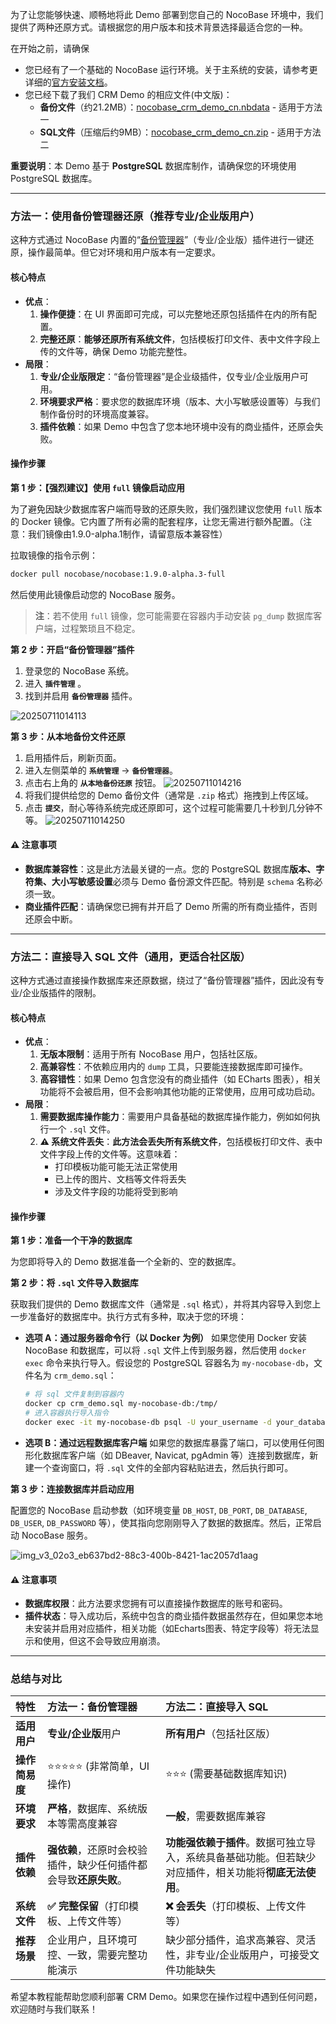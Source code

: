 为了让您能够快速、顺畅地将此 Demo 部署到您自己的 NocoBase 环境中，我们提供了两种还原方式。请根据您的用户版本和技术背景选择最适合您的一种。

在开始之前，请确保

- 您已经有了一个基础的 NocoBase 运行环境。关于主系统的安装，请参考更详细的[官方安装文档](https://docs-cn.nocobase.com/welcome/getting-started/installation)。
- 您已经下载了我们 CRM Demo 的相应文件(中文版)：
  - **备份文件**（约21.2MB）：[nocobase_crm_demo_cn.nbdata](https://static-docs.nocobase.com/nocobase_crm_demo_cn.nbdata) - 适用于方法一
  - **SQL文件**（压缩后约9MB）：[nocobase_crm_demo_cn.zip](https://static-docs.nocobase.com/nocobase_crm_demo_cn.zip) - 适用于方法二

**重要说明**：本 Demo 基于 **PostgreSQL** 数据库制作，请确保您的环境使用 PostgreSQL 数据库。

---

### 方法一：使用备份管理器还原（推荐专业/企业版用户）

这种方式通过 NocoBase 内置的“[备份管理器](https://docs-cn.nocobase.com/handbook/backups)”（专业/企业版）插件进行一键还原，操作最简单。但它对环境和用户版本有一定要求。

#### 核心特点

* **优点**：
  1. **操作便捷**：在 UI 界面即可完成，可以完整地还原包括插件在内的所有配置。
  2. **完整还原**：**能够还原所有系统文件**，包括模板打印文件、表中文件字段上传的文件等，确保 Demo 功能完整性。
* **局限**：
  1. **专业/企业版限定**：“备份管理器”是企业级插件，仅专业/企业版用户可用。
  2. **环境要求严格**：要求您的数据库环境（版本、大小写敏感设置等）与我们制作备份时的环境高度兼容。
  3. **插件依赖**：如果 Demo 中包含了您本地环境中没有的商业插件，还原会失败。

#### 操作步骤

**第 1 步：【强烈建议】使用 `full` 镜像启动应用**

为了避免因缺少数据库客户端而导致的还原失败，我们强烈建议您使用 `full` 版本的 Docker 镜像。它内置了所有必需的配套程序，让您无需进行额外配置。（注意：我们镜像由1.9.0-alpha.1制作，请留意版本兼容性）

拉取镜像的指令示例：

```bash
docker pull nocobase/nocobase:1.9.0-alpha.3-full
```

然后使用此镜像启动您的 NocoBase 服务。

> **注**：若不使用 `full` 镜像，您可能需要在容器内手动安装 `pg_dump` 数据库客户端，过程繁琐且不稳定。

**第 2 步：开启“备份管理器”插件**

1. 登录您的 NocoBase 系统。
2. 进入 **`插件管理`** 。
3. 找到并启用 **`备份管理器`** 插件。

![20250711014113](https://static-docs.nocobase.com/20250711014113.png)

**第 3 步：从本地备份文件还原**

1. 启用插件后，刷新页面。
2. 进入左侧菜单的 **`系统管理`** -\> **`备份管理器`**。
3. 点击右上角的 **`从本地备份还原`** 按钮。
   ![20250711014216](https://static-docs.nocobase.com/20250711014216.png)
4. 将我们提供给您的 Demo 备份文件（通常是 `.zip` 格式）拖拽到上传区域。
5. 点击 **`提交`**，耐心等待系统完成还原即可，这个过程可能需要几十秒到几分钟不等。
   ![20250711014250](https://static-docs.nocobase.com/20250711014250.png)

#### ⚠️ 注意事项

* **数据库兼容性**：这是此方法最关键的一点。您的 PostgreSQL 数据库**版本、字符集、大小写敏感设置**必须与 Demo 备份源文件匹配。特别是 `schema` 名称必须一致。
* **商业插件匹配**：请确保您已拥有并开启了 Demo 所需的所有商业插件，否则还原会中断。

---

### 方法二：直接导入 SQL 文件（通用，更适合社区版）

这种方式通过直接操作数据库来还原数据，绕过了“备份管理器”插件，因此没有专业/企业版插件的限制。

#### 核心特点

* **优点**：
  1. **无版本限制**：适用于所有 NocoBase 用户，包括社区版。
  2. **高兼容性**：不依赖应用内的 `dump` 工具，只要能连接数据库即可操作。
  3. **高容错性**：如果 Demo 包含您没有的商业插件（如 ECharts 图表），相关功能将不会被启用，但不会影响其他功能的正常使用，应用可成功启动。
* **局限**：
  1. **需要数据库操作能力**：需要用户具备基础的数据库操作能力，例如如何执行一个 `.sql` 文件。
  2. **⚠️ 系统文件丢失**：**此方法会丢失所有系统文件**，包括模板打印文件、表中文件字段上传的文件等。这意味着：
     - 打印模板功能可能无法正常使用
     - 已上传的图片、文档等文件将丢失
     - 涉及文件字段的功能将受到影响

#### 操作步骤

**第 1 步：准备一个干净的数据库**

为您即将导入的 Demo 数据准备一个全新的、空的数据库。

**第 2 步：将 `.sql` 文件导入数据库**

获取我们提供的 Demo 数据库文件（通常是 `.sql` 格式），并将其内容导入到您上一步准备好的数据库中。执行方式有多种，取决于您的环境：

* **选项 A：通过服务器命令行（以 Docker 为例）**
  如果您使用 Docker 安装 NocoBase 和数据库，可以将 `.sql` 文件上传到服务器，然后使用 `docker exec` 命令来执行导入。假设您的 PostgreSQL 容器名为 `my-nocobase-db`，文件名为 `crm_demo.sql`：

  ```bash
  # 将 sql 文件复制到容器内
  docker cp crm_demo.sql my-nocobase-db:/tmp/
  # 进入容器执行导入指令
  docker exec -it my-nocobase-db psql -U your_username -d your_database_name -f /tmp/crm_demo.sql
  ```
* **选项 B：通过远程数据库客户端**
  如果您的数据库暴露了端口，可以使用任何图形化数据库客户端（如 DBeaver, Navicat, pgAdmin 等）连接到数据库，新建一个查询窗口，将 `.sql` 文件的全部内容粘贴进去，然后执行即可。

**第 3 步：连接数据库并启动应用**

配置您的 NocoBase 启动参数（如环境变量 `DB_HOST`, `DB_PORT`, `DB_DATABASE`, `DB_USER`, `DB_PASSWORD` 等），使其指向您刚刚导入了数据的数据库。然后，正常启动 NocoBase 服务。

![img_v3_02o3_eb637bd2-88c3-400b-8421-1ac2057d1aag](https://static-docs.nocobase.com/img_v3_02o3_eb637bd2-88c3-400b-8421-1ac2057d1aag.png)

#### ⚠️ 注意事项

* **数据库权限**：此方法要求您拥有可以直接操作数据库的账号和密码。
* **插件状态**：导入成功后，系统中包含的商业插件数据虽然存在，但如果您本地未安装并启用对应插件，相关功能（如Echarts图表、特定字段等）将无法显示和使用，但这不会导致应用崩溃。

---

### 总结与对比


| 特性            | 方法一：备份管理器                                               | 方法二：直接导入 SQL                                                                                   |
| :-------------- | :--------------------------------------------------------------- | :----------------------------------------------------------------------------------------------------- |
| **适用用户**    | **专业/企业版**用户                                              | **所有用户**（包括社区版）                                                                             |
| **操作简易度**  | ⭐⭐⭐⭐⭐ (非常简单，UI 操作)                                   | ⭐⭐⭐ (需要基础数据库知识)                                                                            |
| **环境要求**    | **严格**，数据库、系统版本等需高度兼容                           | **一般**，需要数据库兼容                                                                               |
| **插件依赖**    | **强依赖**，还原时会校验插件，缺少任何插件都会导致**还原失败**。 | **功能强依赖于插件**。数据可独立导入，系统具备基础功能。但若缺少对应插件，相关功能将**彻底无法使用**。 |
| **系统文件**    | **✅ 完整保留**（打印模板、上传文件等）                          | **❌ 会丢失**（打印模板、上传文件等）                                                                  |
| **推荐场景**   | 企业用户，且环境可控、一致，需要完整功能演示                     | 缺少部分插件，追求高兼容、灵活性，非专业/企业版用户，可接受文件功能缺失                                |

希望本教程能帮助您顺利部署 CRM Demo。如果您在操作过程中遇到任何问题，欢迎随时与我们联系！
